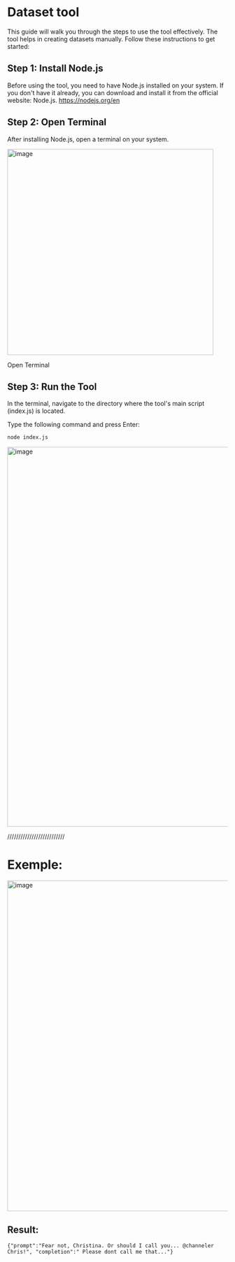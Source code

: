 # Dataset tool
This guide will walk you through the steps to use the tool effectively. The tool helps in creating datasets manually. Follow these instructions to get started:

## Step 1: Install Node.js
Before using the tool, you need to have Node.js installed on your system. If you don't have it already, you can download and install it from the official website: Node.js.
https://nodejs.org/en

## Step 2: Open Terminal
After installing Node.js, open a terminal on your system.

<img width="471" alt="image" src="https://github.com/Loke-60000/manual-dataset-tool/assets/104599813/7791a72e-9651-49f6-8719-1b6b6208f187">


Open Terminal

## Step 3: Run the Tool
In the terminal, navigate to the directory where the tool's main script (index.js) is located.

Type the following command and press Enter:

```bash
node index.js
```


<img width="868" alt="image" src="https://github.com/Loke-60000/manual-dataset-tool/assets/104599813/bd21bad2-53a6-4379-a2df-2df66ba3e9e6">

//////////////////////////

# Exemple:

<img width="756" alt="image" src="https://github.com/Loke-60000/manual-dataset-tool/assets/104599813/03acbe26-3200-4052-92e8-6eb6898d3e6e">

## Result:

```jsonl
{"prompt":"Fear not, Christina. Or should I call you... @channeler Chris!", "completion":" Please dont call me that..."}
```
